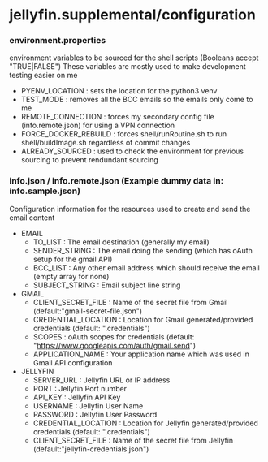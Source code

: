 # jellyfin.supplemental/configuration

### environment.properties

environment variables to be sourced for the shell scripts (Booleans accept "TRUE|FALSE")
These variables are mostly used to make development testing easier on me

- PYENV_LOCATION : sets the location for the python3 venv
- TEST_MODE : removes all the BCC emails so the emails only come to me
- REMOTE_CONNECTION : forces my secondary config file (info.remote.json) for using a VPN connection
- FORCE_DOCKER_REBUILD : forces shell/runRoutine.sh to run shell/buildImage.sh regardless of commit changes
- ALREADY_SOURCED : used to check the environment for previous sourcing to prevent rendundant sourcing

### info.json / info.remote.json (Example dummy data in: info.sample.json)

Configuration information for the resources used to create and send the email content

- EMAIL
  - TO_LIST : The email destination (generally my email)
  - SENDER_STRING : The email doing the sending (which has oAuth setup for the gmail API)
  - BCC_LIST : Any other email address which should receive the email (empty array for none)
  - SUBJECT_STRING : Email subject line string
- GMAIL
  - CLIENT_SECRET_FILE : Name of the secret file from Gmail (default:"gmail-secret-file.json")
  - CREDENTIAL_LOCATION : Location for Gmail generated/provided credentials (default: ".credentials")
  - SCOPES : oAuth scopes for credentials (default: "https://www.googleapis.com/auth/gmail.send")
  - APPLICATION_NAME : Your application name which was used in Gmail API configuration
- JELLYFIN
  - SERVER_URL : Jellyfin URL or IP address
  - PORT : Jellyfin Port number
  - API_KEY : Jellyfin API Key
  - USERNAME : Jellyfin User Name
  - PASSWORD : Jellyfin User Password
  - CREDENTIAL_LOCATION : Location for Jellyfin generated/provided credentials (default: ".credentials")
  - CLIENT_SECRET_FILE : Name of the secret file from Jellyfin (default:"jellyfin-credentials.json")
